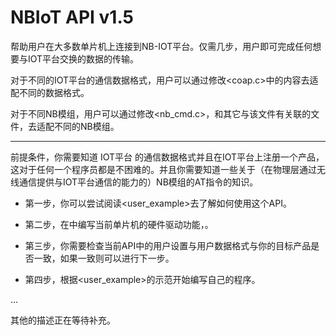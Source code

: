 # NBIoT API v1.5

帮助用户在大多数单片机上连接到NB-IOT平台。仅需几步，用户即可完成任何想要与IOT平台交换的数据的传输。

对于不同的IOT平台的通信数据格式，用户可以通过修改<coap.c>中的内容去适配不同的数据格式。

对于不同NB模组，用户可以通过修改<nb_cmd.c>，和其它与该文件有关联的文件，去适配不同的NB模组。

---

前提条件，你需要知道 IOT平台 的通信数据格式并且在IOT平台上注册一个产品，这对于任何一个程序员都是不困难的。并且你需要知道一些关于（在物理层通过无线通信提供与IOT平台通信的能力的）NB模组的AT指令的知识。



- 第一步，你可以尝试阅读<user_example>去了解如何使用这个API。

- 第二步，在<HardwareInterface>中编写当前单片机的硬件驱动功能，。

- 第三步，你需要检查当前API中的用户设置与用户数据格式与你的目标产品是否一致，如果一致则可以进行下一步。

- 第四步，根据<user_example>的示范开始编写自己的程序。

... 

其他的描述正在等待补充。
